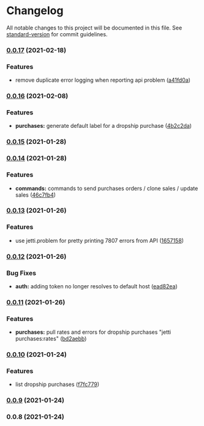 # Changelog

All notable changes to this project will be documented in this file. See [standard-version](https://github.com/conventional-changelog/standard-version) for commit guidelines.

### [0.0.17](https://github.com/taact-dev/jetti.cli/compare/v0.0.16...v0.0.17) (2021-02-18)


### Features

* remove duplicate error logging when reporting api problem ([a41fd0a](https://github.com/taact-dev/jetti.cli/commit/a41fd0a987b0ceda1ba959ae2a6836887fd5d957))

### [0.0.16](https://github.com/taact-dev/jetti.cli/compare/v0.0.15...v0.0.16) (2021-02-08)


### Features

* **purchases:** generate default label for a dropship purchase ([4b2c2da](https://github.com/taact-dev/jetti.cli/commit/4b2c2dafbf0447bb50b4bd8d00f1b92e15a1b81f))

### [0.0.15](https://github.com/taact-dev/jetti.cli/compare/v0.0.14...v0.0.15) (2021-01-28)

### [0.0.14](https://github.com/taact-dev/jetti.cli/compare/v0.0.13...v0.0.14) (2021-01-28)


### Features

* **commands:** commands to send purchases orders / clone sales / update sales ([46c7fb4](https://github.com/taact-dev/jetti.cli/commit/46c7fb4d03b245a08bc70e2979833a7feb97d734))

### [0.0.13](https://github.com/taact-dev/jetti.cli/compare/v0.0.12...v0.0.13) (2021-01-26)


### Features

* use jetti.problem for pretty printing 7807 errors from API ([1657158](https://github.com/taact-dev/jetti.cli/commit/1657158443830ed076991b84a6a6d4416cab006f))

### [0.0.12](https://github.com/taact-dev/jetti.cli/compare/v0.0.11...v0.0.12) (2021-01-26)


### Bug Fixes

* **auth:** adding token no longer resolves to default host ([ead82ea](https://github.com/taact-dev/jetti.cli/commit/ead82eadd7fa20df54dc1bde5490aced744c4a8d))

### [0.0.11](https://github.com/taact-dev/jetti.cli/compare/v0.0.10...v0.0.11) (2021-01-26)


### Features

* **purchases:** pull rates and errors for dropship purchases "jetti purchases:rates" ([bd2aebb](https://github.com/taact-dev/jetti.cli/commit/bd2aebb9d30f595ce05fd9757b470e73a4a40566))

### [0.0.10](https://github.com/taact-dev/jetti.cli/compare/v0.0.8...v0.0.10) (2021-01-24)


### Features

* list dropship purchases ([f7fc779](https://github.com/taact-dev/jetti.cli/commit/f7fc779aeca190f2d689360c5bd81ab79b7e2b7f))

### [0.0.9](https://github.com/taact-dev/jetti.cli/compare/v0.0.8...v0.0.9) (2021-01-24)

### 0.0.8 (2021-01-24)

